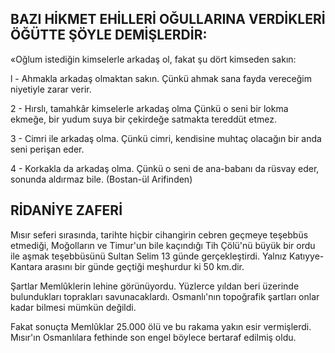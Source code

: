 ## BAZI HİKMET EHİLLERİ OĞULLARINA VERDİKLERİ ÖĞÜTTE ŞÖYLE DEMİŞLERDİR:

«Oğlum istediğin kimselerle arkadaş ol, fa­kat şu dört kimseden sakın:

l - Ahmakla arkadaş olmaktan sakın. Çün­kü ahmak sana fayda vereceğim niyetiyle zarar verir.

2 - Hırslı, tamahkâr kimselerle arkadaş ol­ma Çünkü o seni bir lokma ekmeğe, bir yudum suya bir çekirdeğe satmakta tereddüt etmez.

3 - Cimri ile arkadaş olma. Çünkü cimri, kendisine muhtaç olacağın bir anda seni perişan eder.

4 - Korkakla da arkadaş olma. Çünkü o se­ni de ana-babanı da rüsvay eder, sonunda aldırmaz bile.          (Bostan-ül Arifinden)

## RİDANİYE ZAFERİ

Mısır seferi sırasında, tarihte hiçbir cihangi­rin cebren geçmeye teşebbüs etmediği, Moğolların ve Timur'un bile kaçındığı Tih Çölü'nü bü­yük bir ordu ile aşmak teşebbüsünü Sultan Se­lim 13 günde gerçekleştirdi. Yalnız Katıyye-Kantara arasını bir günde geçtiği meşhurdur ki 50 km.dir.

Şartlar Memlûklerin lehine görünüyordu. Yüzlerce yıldan beri üzerinde bulundukları toprakları savunacaklardı. Osmanlı'nın topoğrafik şartları onlar kadar bilmesi mümkün değildi.

Fakat sonuçta Memlûklar 25.000 ölü ve bu rakama yakın esir vermişlerdi. Mısır'ın Osmanlılara fethinde son engel böylece bertaraf edilmiş oldu.
